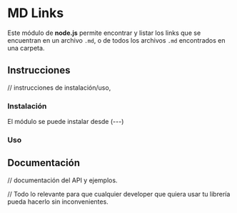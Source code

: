 # MD Links

Este módulo de **node.js** permite encontrar y listar los links que se encuentran en un archivo `.md`, o de todos los archivos `.md` encontrados en una carpeta.

## Instrucciones

// instrucciones de instalación/uso, 

### Instalación

El módulo se puede instalar desde (---)

### Uso


## Documentación

// documentación del API y ejemplos. 

// Todo lo relevante para que cualquier developer que quiera usar tu librería pueda hacerlo sin inconvenientes.


